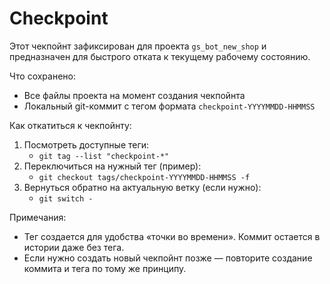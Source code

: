 # Checkpoint

Этот чекпойнт зафиксирован для проекта `gs_bot_new_shop` и предназначен для быстрого отката к текущему рабочему состоянию.

Что сохранено:
- Все файлы проекта на момент создания чекпойнта
- Локальный git-коммит с тегом формата `checkpoint-YYYYMMDD-HHMMSS`

Как откатиться к чекпойнту:
1. Посмотреть доступные теги:
   - `git tag --list "checkpoint-*"`
2. Переключиться на нужный тег (пример):
   - `git checkout tags/checkpoint-YYYYMMDD-HHMMSS -f`
3. Вернуться обратно на актуальную ветку (если нужно):
   - `git switch -`

Примечания:
- Тег создается для удобства «точки во времени». Коммит остается в истории даже без тега.
- Если нужно создать новый чекпойнт позже — повторите создание коммита и тега по тому же принципу.


